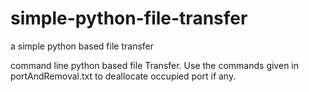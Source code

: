 # simple-python-file-transfer
a simple python based file transfer

command line python based file Transfer. Use the commands given in portAndRemoval.txt to deallocate occupied port if any.
